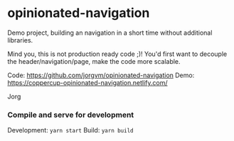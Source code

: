 # opinionated-navigation

Demo project, building an navigation in a short time without additional libraries.

Mind you, this is not production ready code ;)!
You'd first want to decouple the header/navigation/page, make the code more scalable.

Code: https://github.com/jorgvm/opinionated-navigation
Demo: https://coppercup-opinionated-navigation.netlify.com/

Jorg

### Compile and serve for development

Development: `yarn start`
Build: `yarn build`
